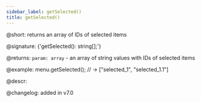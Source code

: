 ```yaml
---
sidebar_label: getSelected()
title: getSelected()
---          
```


@short: returns an array of IDs of selected items

@signature: {'getSelected(): string[];'}

@returns:
`param: array` - an array of string values with IDs of selected items

@example:
menu.getSelected(); // -> ["selected_1", "selected_1.1"]

@descr:

@changelog:
added in v7.0

[comment]: # (@relatedapi: menu/api/menu_select_method.md menu/api/menu_unselect_method.md menu/api/menu_isselected_method.md)
